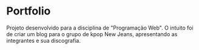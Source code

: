 # Portfolio
Projeto desenvolvido para a disciplina de "Programação Web".
O intuito foi de criar um blog para o grupo de kpop New Jeans, apresentando as integrantes e sua discografia.
